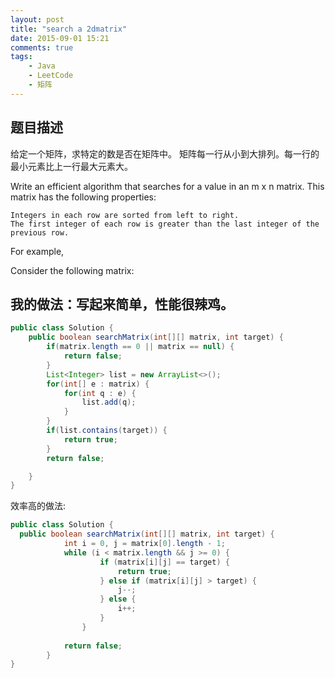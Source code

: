 ```yaml
---
layout: post
title: "search a 2dmatrix"
date: 2015-09-01 15:21
comments: true
tags: 
	- Java 
	- LeetCode 
	- 矩阵
---
```



题目描述
-------

给定一个矩阵，求特定的数是否在矩阵中。
矩阵每一行从小到大排列。每一行的最小元素比上一行最大元素大。

Write an efficient algorithm that searches for a value in an m x n matrix. This matrix has the following properties:

    Integers in each row are sorted from left to right.
    The first integer of each row is greater than the last integer of the previous row.

For example,

Consider the following matrix: 

<!-- more -->

我的做法：写起来简单，性能很辣鸡。
------------

```java
public class Solution {
    public boolean searchMatrix(int[][] matrix, int target) {
        if(matrix.length == 0 || matrix == null) {
            return false;
        }
        List<Integer> list = new ArrayList<>();
        for(int[] e : matrix) {
            for(int q : e) {
                list.add(q);
            }
        }
        if(list.contains(target)) {
            return true;
        }
        return false;

    }
}
```

效率高的做法:
```java
public class Solution {
  public boolean searchMatrix(int[][] matrix, int target) {
            int i = 0, j = matrix[0].length - 1;
            while (i < matrix.length && j >= 0) {
                    if (matrix[i][j] == target) {
                        return true;
                    } else if (matrix[i][j] > target) {
                        j--;
                    } else {
                        i++;
                    }
                }
            
            return false;
        }
}
```